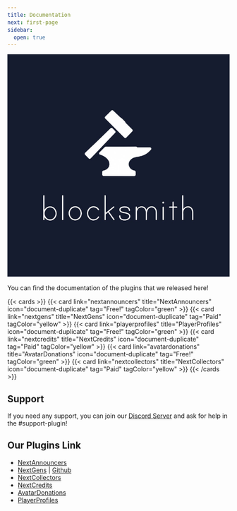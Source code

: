 ```yaml
---
title: Documentation
next: first-page
sidebar:
  open: true
---
```


![](mainlogo.png)

You can find the documentation of the plugins that we released here!

{{< cards >}} 
    {{< card link="nextannouncers" title="NextAnnouncers" icon="document-duplicate" tag="Free!" tagColor="green" >}} 
    {{< card link="nextgens" title="NextGens" icon="document-duplicate" tag="Paid" tagColor="yellow" >}} 
    {{< card link="playerprofiles" title="PlayerProfiles" icon="document-duplicate" tag="Free!" tagColor="green" >}} 
    {{< card link="nextcredits" title="NextCredits" icon="document-duplicate" tag="Paid" tagColor="yellow" >}} 
    {{< card link="avatardonations" title="AvatarDonations" icon="document-duplicate" tag="Free!" tagColor="green" >}} 
    {{< card link="nextcollectors" title="NextCollectors" icon="document-duplicate" tag="Paid" tagColor="yellow" >}} 
{{< /cards >}}

## Support
If you need any support, you can join our [Discord Server](https://discord.com/invite/kMUSvP92fh) and ask for help in the #support-plugin!

## Our Plugins Link
- [NextAnnouncers](https://modrinth.com/plugin/nextannouncers)
- [NextGens](https://www.spigotmc.org/resources/nextgens-minecraft-gens-tycoon-plugin.111857/) | [Github](https://github.com/mdaffa48/NextGens)
- [NextCollectors](https://www.spigotmc.org/resources/nextcollectors-1-20-1-21-4-optimized-for-large-servers-with-upgrades-transaction-logs-and-more.121517/)
- [NextCredits](https://www.spigotmc.org/resources/nextcredits-multi-server-sync-unlimited-shops-shop-discounts-unlimited-products-and-more.121672/)
- [AvatarDonations](https://modrinth.com/plugin/avatardonation)
- [PlayerProfiles](https://modrinth.com/plugin/playerprofiles)
